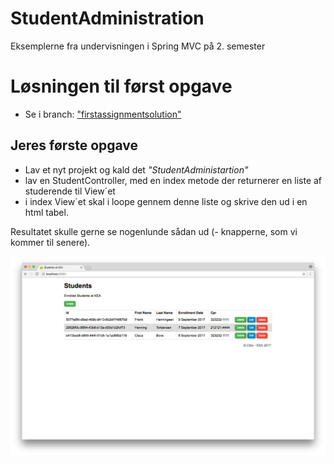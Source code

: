 # StudentAdministration
Eksemplerne fra undervisningen i Spring MVC på 2. semester


# Løsningen til først opgave
* Se i branch: ["firstassignmentsolution"](https://github.com/dat17v1/StudentAdministration/tree/firstassignmentsolution)
## Jeres første opgave
* Lav et nyt projekt og kald det _"StudentAdministartion"_
* lav en StudentController, med en index metode der returnerer en liste af studerende til View´et
* i index View´et skal i loope gennem denne liste og skrive den ud i en html tabel.

Resultatet skulle gerne se nogenlunde sådan ud (- knapperne, som vi kommer til senere).

![Students](https://github.com/dat17v1/2_05_user_interface_iii/blob/master/snippets/Studentfront.png)



